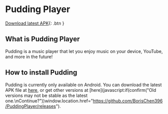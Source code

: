 # Pudding Player

[Download latest APK][get-latest-apk]{: .btn }

## What is Pudding Player

Pudding is a music player that let you enjoy music on your device, YouTube, and more in the future!

## How to install Pudding

Pudding is currently only available on Android.  You can download the latest APK file at [here][get-latest-apk], or get other versions at [here](javascript:if(confirm("Old versions may not be stable as the latest one.\nContinue?"))window.location.href="https://github.com/BorisChen396/PuddingPlayer/releases").

<script>function getLatestApk(){fetch("https://api.github.com/repos/BorisChen396/PuddingPlayer/releases").then({res=>if(res.ok)res.json().then(json=>{alert(JSON.stringify(json))})});}</script>

[get-latest-apk]: javascript:getLatestApk()
